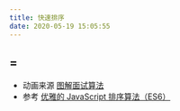 ```yaml
---
title: 快速排序
date: 2020-05-19 15:05:55
---
```


## =

- 动画来源 [图解面试算法](https://github.com/MisterBooo/LeetCodeAnimation)
- 参考 [优雅的 JavaScript 排序算法（ES6）](https://juejin.im/post/5ab62ec36fb9a028cf326c49)
